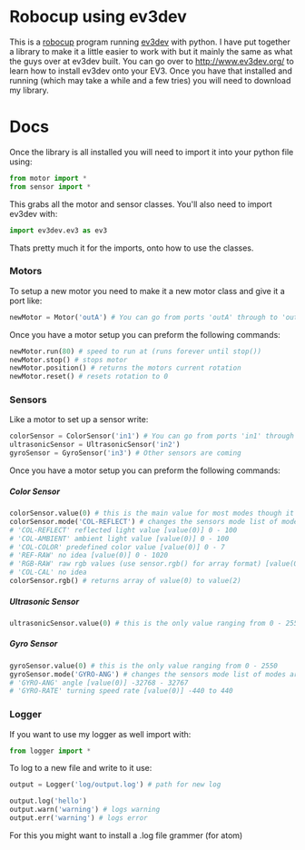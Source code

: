 # Robocup using ev3dev

This is a [robocup](http://www.robocupjunior.org.au/) program running [ev3dev](https://http://www.ev3dev.org/) with python. I have put together a library to make it a little easier to work with but it mainly the same as what the guys over at ev3dev built. You can go over to http://www.ev3dev.org/ to learn how to install ev3dev onto your EV3. Once you have that installed and running (which may take a while and a few tries) you will need to download my library.

# Docs

Once the library is all installed you will need to import it into your python file using:

```python
from motor import *
from sensor import *
```

This grabs all the motor and sensor classes. You'll also need to import ev3dev with:

```python
import ev3dev.ev3 as ev3
```

Thats pretty much it for the imports, onto how to use the classes.

### Motors

To setup a new motor you need to make it a new motor class and give it a port like:

```python
newMotor = Motor('outA') # You can go from ports 'outA' through to 'outD'
```

Once you have a motor setup you can preform the following commands:

```python
newMotor.run(80) # speed to run at (runs forever until stop())
newMotor.stop() # stops motor
newMotor.position() # returns the motors current rotation
newMotor.reset() # resets rotation to 0
```

### Sensors

Like a motor to set up a sensor write:

```python
colorSensor = ColorSensor('in1') # You can go from ports 'in1' through to 'in4'
ultrasonicSensor = UltrasonicSensor('in2')
gyroSensor = GyroSensor('in3') # Other sensors are coming
```

Once you have a motor setup you can preform the following commands:

##### Color Sensor
```python
colorSensor.value(0) # this is the main value for most modes though it can range up to value(2)
colorSensor.mode('COL-REFLECT') # changes the sensors mode list of modes are: 
# 'COL-REFLECT' reflected light value [value(0)] 0 - 100
# 'COL-AMBIENT' ambient light value [value(0)] 0 - 100
# 'COL-COLOR' predefined color value [value(0)] 0 - 7
# 'REF-RAW' no idea [value(0)] 0 - 1020
# 'RGB-RAW' raw rgb values (use sensor.rgb() for array format) [value(0), value(1), value(3)] 0 - 1020
# 'COL-CAL' no idea
colorSensor.rgb() # returns array of value(0) to value(2)
```

##### Ultrasonic Sensor
```python
ultrasonicSensor.value(0) # this is the only value ranging from 0 - 2550
```

##### Gyro Sensor
```python
gyroSensor.value(0) # this is the only value ranging from 0 - 2550
gyroSensor.mode('GYRO-ANG') # changes the sensors mode list of modes are: 
# 'GYRO-ANG' angle [value(0)] -32768 - 32767
# 'GYRO-RATE' turning speed rate [value(0)] -440 to 440
```

### Logger

If you want to use my logger as well import with:

```python
from logger import *
```

To log to a new file and write to it use:

```python
output = Logger('log/output.log') # path for new log

output.log('hello')
output.warn('warning') # logs warning
output.err('warning') # logs error
```

For this you might want to install a .log file grammer (for atom)
